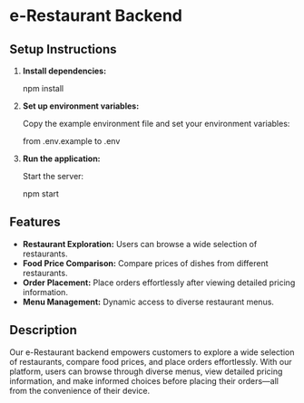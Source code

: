 # e-Restaurant Backend

## Setup Instructions

1. **Install dependencies:**

    npm install
    

2. **Set up environment variables:**

    Copy the example environment file and set your environment variables:

    from .env.example to .env

3. **Run the application:**

    Start the server:

    npm start

## Features

- **Restaurant Exploration:** Users can browse a wide selection of restaurants.
- **Food Price Comparison:** Compare prices of dishes from different restaurants.
- **Order Placement:** Place orders effortlessly after viewing detailed pricing information.
- **Menu Management:** Dynamic access to diverse restaurant menus.

## Description

Our e-Restaurant backend empowers customers to explore a wide selection of restaurants, compare food prices, and place orders effortlessly. With our platform, users can browse through diverse menus, view detailed pricing information, and make informed choices before placing their orders—all from the convenience of their device.


